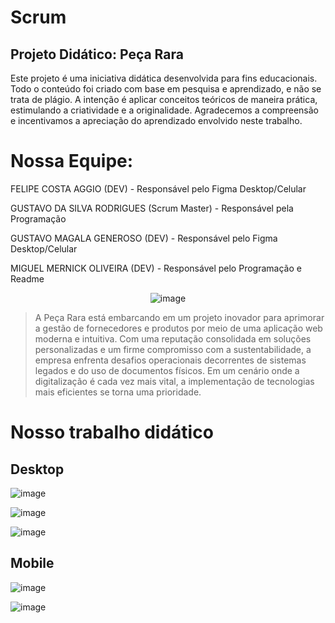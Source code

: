 # Scrum
## Projeto Didático: Peça Rara
Este projeto é uma iniciativa didática desenvolvida para fins educacionais. Todo o conteúdo foi criado com base em pesquisa e aprendizado, e não se trata de plágio. A intenção é aplicar conceitos teóricos de maneira prática, estimulando a criatividade e a originalidade. Agradecemos a compreensão e incentivamos a apreciação do aprendizado envolvido neste trabalho.

# Nossa Equipe:

FELIPE COSTA AGGIO (DEV) - Responsável pelo Figma Desktop/Celular

GUSTAVO DA SILVA RODRIGUES (Scrum Master) - Responsável pela Programação

GUSTAVO MAGALA GENEROSO (DEV) - Responsável pelo Figma Desktop/Celular

MIGUEL MERNICK OLIVEIRA (DEV) - Responsável pelo Programação e Readme

<div align="center">

![image](https://github.com/user-attachments/assets/a1aac6b9-74a4-419f-8359-380def252a71)

</div>
 
>A Peça Rara está embarcando em um projeto inovador para aprimorar a gestão de fornecedores e produtos por meio de uma aplicação web moderna e intuitiva. Com uma reputação consolidada em soluções personalizadas e um firme compromisso com a sustentabilidade, a empresa enfrenta desafios operacionais decorrentes de sistemas legados e do uso de documentos físicos. Em um cenário onde a digitalização é cada vez mais vital, a implementação de tecnologias mais eficientes se torna uma prioridade.

# Nosso trabalho didático

## Desktop

![image](https://github.com/user-attachments/assets/4193dfd1-134d-4aca-b8eb-1c7aacc341fa)

![image](https://github.com/user-attachments/assets/d62f4386-8ab9-41e3-aca5-5325a363ea4f)


![image](https://github.com/user-attachments/assets/2320f4ec-ad05-40ed-94b5-78e656762830)

## Mobile

![image](https://github.com/user-attachments/assets/dc3360e1-e056-472d-ad12-36b9a6cd9530)

![image](https://github.com/user-attachments/assets/37487692-11b4-4fea-a859-aafea418f604)
